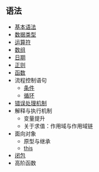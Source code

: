 ## 语法
* [基本语法](basic)
* [数据类型](types)
* [运算符](operator)
* [数组](array)
* [日期](date)
* [正则](regex)
* [函数](function)
* 流程控制语句
  * [条件](condition)
  * [循环](loop)
* [错误处理机制](handle-error)
* 解释与执行机制
  * 变量提升
  * 关于求值：作用域与作用域链
* 面向对象
  * 原型与继承
  * [this](this)
* [闭包](closure)
* 高阶函数
